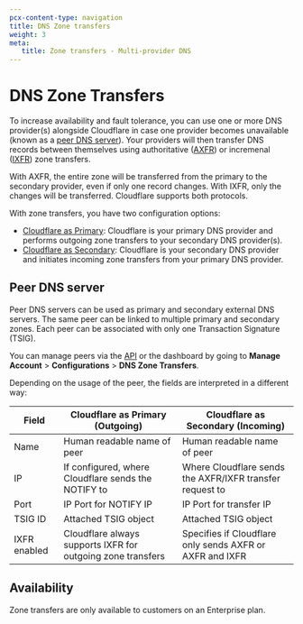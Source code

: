 ```yaml
---
pcx-content-type: navigation
title: DNS Zone transfers
weight: 3
meta:
   title: Zone transfers - Multi-provider DNS
---
```


# DNS Zone Transfers

To increase availability and fault tolerance, you can use one or more DNS provider(s) alongside Cloudflare in case one provider becomes unavailable (known as a [peer DNS server](#peer-dns-server)). Your providers will then transfer DNS records between themselves using authoritative ([AXFR](https://datatracker.ietf.org/doc/html/rfc5936)) or incremenal ([IXFR](https://datatracker.ietf.org/doc/html/rfc1995)) zone transfers.

With AXFR, the entire zone will be transferred from the primary to the secondary provider, even if only one record changes. With IXFR, only the changes will be transferred. Cloudflare supports both protocols.

With zone transfers, you have two configuration options:

- [Cloudflare as Primary](/dns/zone-setups/zone-transfers/cloudflare-as-primary/): Cloudflare is your primary DNS provider and performs outgoing zone transfers to your secondary DNS provider(s).
- [Cloudflare as Secondary](/dns/zone-setups/zone-transfers/cloudflare-as-secondary/): Cloudflare is your secondary DNS provider and initiates incoming zone transfers from your primary DNS provider.

## Peer DNS server

Peer DNS servers can be used as primary and secondary external DNS servers. The same peer can be linked to multiple primary and secondary zones. Each peer can be associated with only one Transaction Signature (TSIG).

You can manage peers via the [API](https://api.cloudflare.com/#secondary-dns-peer--properties) or the dashboard by going to **Manage Account** > **Configurations** > **DNS Zone Transfers**.

Depending on the usage of the peer, the fields are interpreted in a different way:

| Field | Cloudflare as Primary (Outgoing) | Cloudflare as Secondary (Incoming) |
| --- | --- | --- |
| Name | Human readable name of peer | Human readable name of peer |
| IP | If configured, where Cloudflare sends the NOTIFY to | Where Cloudflare sends the AXFR/IXFR transfer request to |
| Port | IP Port for NOTIFY IP | IP Port for transfer IP |
| TSIG ID | Attached TSIG object | Attached TSIG object |
| IXFR enabled | Cloudflare always supports IXFR for outgoing zone transfers | Specifies if Cloudflare only sends AXFR or AXFR and IXFR |

## Availability

Zone transfers are only available to customers on an Enterprise plan.